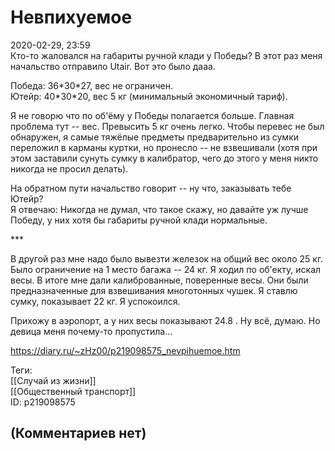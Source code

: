 Невпихуемое
===========

  
2020-02-29, 23:59  
 Кто-то жаловался на габариты ручной клади у Победы? В этот раз меня начальство отправило Utair. Вот это было дааа.   
   
 Победа: 36\*30\*27, вес не ограничен.   
 Ютейр: 40\*30\*20, вес 5 кг (минимальный экономичный тариф).   
   
 Я не говорю что по об'ёму у Победы полагается больше. Главная проблема тут -- вес. Превысить 5 кг очень легко. Чтобы перевес не был обнаружен, я самые тяжёлые предметы предварительно из сумки переложил в карманы куртки, но пронесло -- не взвешивали (хотя при этом заставили сунуть сумку в калибратор, чего до этого у меня никто никогда не просил делать).   
   
 На обратном пути начальство говорит -- ну что, заказывать тебе Ютейр?   
 Я отвечаю: Никогда не думал, что такое скажу, но давайте уж лучше Победу, у них хотя бы габариты ручной клади нормальные.   
   
 \*\*\*   
   
 В другой раз мне надо было вывезти железок на общий вес около 25 кг. Было ограничение на 1 место багажа -- 24 кг. Я ходил по об'екту, искал весы. В итоге мне дали калиброванные, поверенные весы. Они были предназначенные для взвешивания многотонных чушек. Я ставлю сумку, показывает 22 кг. Я успокоился.   
   
 Прихожу в аэропорт, а у них весы показывают 24.8 . Ну всё, думаю. Но девица меня почему-то пропустила...   
  
<https://diary.ru/~zHz00/p219098575_nevpihuemoe.htm>  
  
Теги:  
[[Случай из жизни]]  
[[Общественный транспорт]]  
ID: p219098575  


(Комментариев нет)
------------------